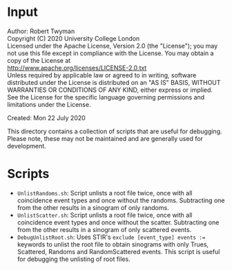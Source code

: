 # Input

Author: Robert Twyman<br />
Copyright (C) 2020 University College London<br />
Licensed under the Apache License, Version 2.0 (the "License");
you may not use this file except in compliance with the License.
You may obtain a copy of the License at
<br />
http://www.apache.org/licenses/LICENSE-2.0.txt
<br />
Unless required by applicable law or agreed to in writing, software
distributed under the License is distributed on an "AS IS" BASIS,
WITHOUT WARRANTIES OR CONDITIONS OF ANY KIND, either express or implied.
See the License for the specific language governing permissions and
limitations under the License.

Created:  Mon 22 July 2020

This directory contains a collection of scripts that are useful for debugging. Please note, these may not be maintained and are generally used for development.

Scripts
=======

* `UnlistRandoms.sh`: Script unlists a root file twice, once with all coincidence event types and once without the randoms. Subtracting one from the other results in a sinogram of only randoms.
* `UnlistScatter.sh`: Script unlists a root file twice, once with all coincidence event types and once without the scatter. Subtracting one from the other results in a sinogram of only scattered events.
* `DebugUnlistRoot.sh`: Uses STIR's `exclude [event_type] events :=` keywords to unlist the root file to obtain sinograms with only Trues, Scattered, Randoms and RandomScattered events. This script is useful for debugging the unlisting of root files.
